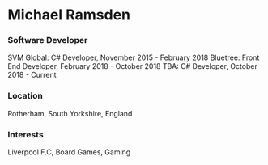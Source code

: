 Michael Ramsden
======

### Software Developer
SVM Global: C# Developer, November 2015 - February 2018
Bluetree: Front End Developer, February 2018 - October 2018
TBA: C# Developer, October 2018 - Current

### Location
Rotherham, South Yorkshire, England

### Interests
Liverpool F.C, Board Games, Gaming
